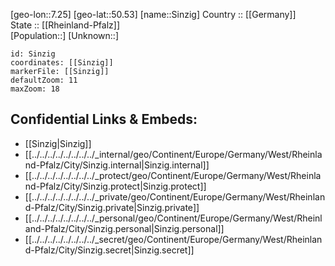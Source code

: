 ﻿---
location: [50.53,7.25] 
mapzoom: [7,12] 
mapmarker: city 
type: City
tags:
- geo/City


SpocWebEntityId: 34287
isDeleted: false
confidential: public

---
[geo-lon::7.25] 
[geo-lat::50.53] 
[name::Sinzig] 
Country :: [[Germany]]  
State :: [[Rheinland-Pfalz]]  
[Population::] 
[Unknown::] 


```leaflet
id: Sinzig
coordinates: [[Sinzig]] 
markerFile: [[Sinzig]] 
defaultZoom: 11 
maxZoom: 18
```


## Confidential Links & Embeds: 
- [[Sinzig|Sinzig]]  
- [[../../../../../../../../_internal/geo/Continent/Europe/Germany/West/Rheinland-Pfalz/City/Sinzig.internal|Sinzig.internal]] 
- [[../../../../../../../../_protect/geo/Continent/Europe/Germany/West/Rheinland-Pfalz/City/Sinzig.protect|Sinzig.protect]] 
- [[../../../../../../../../_private/geo/Continent/Europe/Germany/West/Rheinland-Pfalz/City/Sinzig.private|Sinzig.private]] 
- [[../../../../../../../../_personal/geo/Continent/Europe/Germany/West/Rheinland-Pfalz/City/Sinzig.personal|Sinzig.personal]] 
- [[../../../../../../../../_secret/geo/Continent/Europe/Germany/West/Rheinland-Pfalz/City/Sinzig.secret|Sinzig.secret]] 
